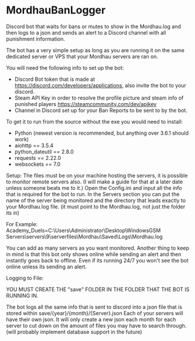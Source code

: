# MordhauBanLogger
Discord bot that waits for bans or mutes to show in the Mordhau.log and then logs to a json and sends an alert to a Discord channel with all punishment information.

The bot has a very simple setup as long as you are running it on the same dedicated server or VPS that your Mordhau servers are ran on.

You will need the following info to set up the bot:

- Discord Bot token that is made at https://discord.com/developers/applications, also invite the bot to your discord.
- Steam API Key in order to resolve the profile picture and steam info of punished players https://steamcommunity.com/dev/apikey
- Channel in Discord set up for your Ban Reports to be sent to by the bot.


To get it to run from the source without the exe you would need to install:

- Python (newest version is recommended, but anything over 3.6.1 should work)
- aiohttp == 3.5.4
- python_dateutil == 2.8.0
- requests == 2.22.0
- websockets == 7.0

Setup:
The files must be on your machine hosting the servers, it is possible to monitor remote servers also. (I will make a guide for that at a later date unless someone beats me to it.)
Open the Config.ini and input all the info that is required for the bot to run.
In the Servers section you can put the name of the server being monitored and the directory that leads exactly to your Mordhau.log file. (it must point to the Mordhau.log, not just the folder its in)

For Example:
Academy_Duels=C:\Users\Administrator\Desktop\WindowsGSM Servers\servers\9\serverfiles\Mordhau\Saved\Logs\Mordhau.log

You can add as many servers as you want monitored.
Another thing to keep in mind is that this bot only shows online while sending an alert and then instantly goes back to offline. Even if its running 24/7 you won't see the bot online unless its sending an alert.

Logging to File:

YOU MUST CREATE THE "save" FOLDER IN THE FOLDER THAT THE BOT IS RUNNING IN.

The bot logs all the same info that is sent to discord into a json file that is stored within save/{year}/{month}/{Server}.json
Each of your servers will have their own json. It will only create a new json each month for each server to cut down on the amount of files you may have to search through.
(will probably implement database support in the future)

